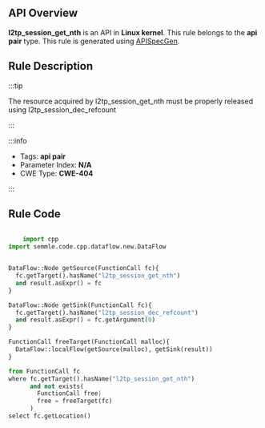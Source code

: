 ---
---


## API Overview
**l2tp_session_get_nth** is an API in **Linux kernel**. This rule belongs to the **api pair** type. This rule is generated using [APISpecGen](../../tools/APISpecGen).
## Rule Description

:::tip

The resource acquired by l2tp_session_get_nth must be properly released using l2tp_session_dec_refcount

:::

:::info

- Tags: **api pair**
- Parameter Index: **N/A**
- CWE Type: **CWE-404**

:::

## Rule Code
```python

    import cpp
import semmle.code.cpp.dataflow.new.DataFlow


DataFlow::Node getSource(FunctionCall fc){
  fc.getTarget().hasName("l2tp_session_get_nth")
  and result.asExpr() = fc
}

DataFlow::Node getSink(FunctionCall fc){
  fc.getTarget().hasName("l2tp_session_dec_refcount")
  and result.asExpr() = fc.getArgument(0)
}

FunctionCall freeTarget(FunctionCall malloc){
  DataFlow::localFlow(getSource(malloc), getSink(result))
}

from FunctionCall fc
where fc.getTarget().hasName("l2tp_session_get_nth")
      and not exists(
        FunctionCall free| 
        free = freeTarget(fc)
      )
select fc.getLocation()

    
```